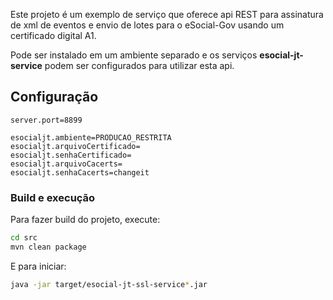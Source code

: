 Este projeto é um exemplo de serviço que oferece api REST para assinatura de xml de eventos e envio de lotes para o eSocial-Gov usando um certificado digital A1.

Pode ser instalado em um ambiente separado e os serviços **esocial-jt-service** podem ser configurados para utilizar esta api.

## Configuração

```properties
server.port=8899

esocialjt.ambiente=PRODUCAO_RESTRITA
esocialjt.arquivoCertificado=
esocialjt.senhaCertificado=
esocialjt.arquivoCacerts=
esocialjt.senhaCacerts=changeit
```

### Build e execução

Para fazer build do projeto, execute:

```bash
cd src
mvn clean package
```

E para iniciar:

```bash
java -jar target/esocial-jt-ssl-service*.jar
```
